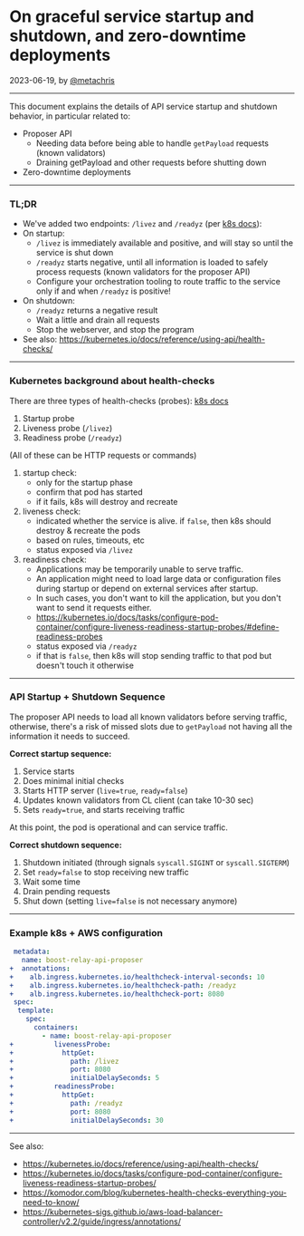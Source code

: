 # On graceful service startup and shutdown, and zero-downtime deployments

2023-06-19, by [@metachris](https://twitter.com/metachris)

---

This document explains the details of API service startup and shutdown behavior, in particular related to:
- Proposer API
  - Needing data before being able to handle `getPayload` requests (known validators)
  - Draining getPayload and other requests before shutting down
- Zero-downtime deployments

---

### TL;DR

- We've added two endpoints: `/livez` and `/readyz` (per [k8s docs](https://kubernetes.io/docs/reference/using-api/health-checks/)):
- On startup:
    - `/livez` is immediately available and positive, and will stay so until the service is shut down
    - `/readyz` starts negative, until all information is loaded to safely process requests (known validators for the proposer API)
    - Configure your orchestration tooling to route traffic to the service only if and when `/readyz` is positive!
- On shutdown:
    - `/readyz` returns a negative result
    - Wait a little and drain all requests
    - Stop the webserver, and stop the program
- See also: https://kubernetes.io/docs/reference/using-api/health-checks/

---

### Kubernetes background about health-checks

There are three types of health-checks (probes): [k8s docs](https://kubernetes.io/docs/reference/using-api/health-checks/)

1. Startup probe
2. Liveness probe (`/livez`)
3. Readiness probe (`/readyz`)

(All of these can be HTTP requests or commands)

1. startup check:
    - only for the startup phase
    - confirm that pod has started
    - if it fails, k8s will destroy and recreate
2. liveness check:
    - indicated whether the service is alive. if `false`, then k8s should destroy & recreate the pods
    - based on rules, timeouts, etc
    - status exposed via `/livez`
3. readiness check:
    - Applications may be temporarily unable to serve traffic.
    - An application might need to load large data or configuration files during startup or depend on external services after startup.
    - In such cases, you don't want to kill the application, but you don't want to send it requests either.
    - https://kubernetes.io/docs/tasks/configure-pod-container/configure-liveness-readiness-startup-probes/#define-readiness-probes
    - status exposed via `/readyz`
    - if that is `false`, then k8s will stop sending traffic to that pod but doesn't touch it otherwise

---

### API Startup + Shutdown Sequence

The proposer API needs to load all known validators before serving traffic, otherwise, there's a risk of missed slots due to `getPayload` not having all the information it needs to succeed.

**Correct startup sequence:**
1. Service starts
2. Does minimal initial checks
3. Starts HTTP server (`live=true`, `ready=false`)
4. Updates known validators from CL client (can take 10-30 sec)
5. Sets `ready=true`, and starts receiving traffic

At this point, the pod is operational and can service traffic.

**Correct shutdown sequence:**

1. Shutdown initiated (through signals `syscall.SIGINT` or `syscall.SIGTERM`)
2. Set `ready=false` to stop receiving new traffic
3. Wait some time
4. Drain pending requests
5. Shut down (setting `live=false` is not necessary anymore)


---

### Example k8s + AWS configuration

```yaml
 metadata:
   name: boost-relay-api-proposer
+  annotations:
+    alb.ingress.kubernetes.io/healthcheck-interval-seconds: 10
+    alb.ingress.kubernetes.io/healthcheck-path: /readyz
+    alb.ingress.kubernetes.io/healthcheck-port: 8080
 spec:
  template:
    spec:
      containers:
        - name: boost-relay-api-proposer
+          livenessProbe:
+            httpGet:
+              path: /livez
+              port: 8080
+              initialDelaySeconds: 5
+          readinessProbe:
+            httpGet:
+              path: /readyz
+              port: 8080
+              initialDelaySeconds: 30
```

---

See also:

- https://kubernetes.io/docs/reference/using-api/health-checks/
- https://kubernetes.io/docs/tasks/configure-pod-container/configure-liveness-readiness-startup-probes/
- https://komodor.com/blog/kubernetes-health-checks-everything-you-need-to-know/
- https://kubernetes-sigs.github.io/aws-load-balancer-controller/v2.2/guide/ingress/annotations/
